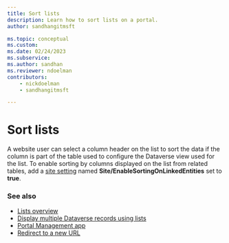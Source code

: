 ```yaml
---
title: Sort lists
description: Learn how to sort lists on a portal.
author: sandhangitmsft

ms.topic: conceptual
ms.custom: 
ms.date: 02/24/2023
ms.subservice: 
ms.author: sandhan
ms.reviewer: ndoelman
contributors:
    - nickdoelman
    - sandhangitmsft

---
```


# Sort lists

A website user can select a column header on the list to sort the data if the column is part of the table used to configure the Dataverse view used for the list. To enable sorting by columns displayed on the list from related tables, add a [site setting](configure-site-settings.md) named **Site/EnableSortingOnLinkedEntities** set to **true**.

### See also

- [Lists overview](lists.md)
- [Display multiple Dataverse records using lists](/training/modules/portals-access-data-platform/2-entity-lists)
- [Portal Management app](portal-management-app.md)  
- [Redirect to a new URL](add-redirect-url.md)
